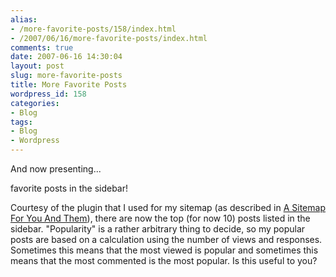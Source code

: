 ```yaml
---
alias:
- /more-favorite-posts/158/index.html
- /2007/06/16/more-favorite-posts/index.html
comments: true
date: 2007-06-16 14:30:04
layout: post
slug: more-favorite-posts
title: More Favorite Posts
wordpress_id: 158
categories:
- Blog
tags:
- Blog
- Wordpress
---
```


And now presenting...

favorite posts in the sidebar!


Courtesy of the plugin that I used for my sitemap (as described in [A Sitemap For You And Them](http://www.goingthewongway.com/2007/06/12/a-sitemap-for-you-and-them/)), there are now the top (for now 10) posts listed in the sidebar.  "Popularity" is a rather arbitrary thing to decide, so my popular posts are based on a calculation using the number of views and responses.  Sometimes this means that the most viewed is popular and sometimes this means that the most commented is the most popular.  Is this useful to you?
